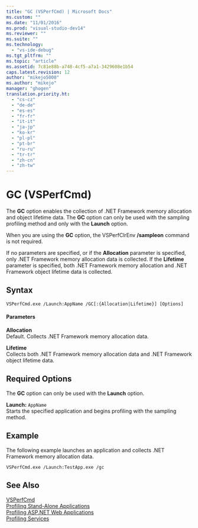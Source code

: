 ```yaml
---
title: "GC (VSPerfCmd) | Microsoft Docs"
ms.custom: ""
ms.date: "11/01/2016"
ms.prod: "visual-studio-dev14"
ms.reviewer: ""
ms.suite: ""
ms.technology: 
  - "vs-ide-debug"
ms.tgt_pltfrm: ""
ms.topic: "article"
ms.assetid: 7c81e88b-a748-4cf5-a7a1-3429608e1b54
caps.latest.revision: 12
author: "mikejo5000"
ms.author: "mikejo"
manager: "ghogen"
translation.priority.ht: 
  - "cs-cz"
  - "de-de"
  - "es-es"
  - "fr-fr"
  - "it-it"
  - "ja-jp"
  - "ko-kr"
  - "pl-pl"
  - "pt-br"
  - "ru-ru"
  - "tr-tr"
  - "zh-cn"
  - "zh-tw"
---
```

# GC (VSPerfCmd)
The **GC** option enables the collection of .NET Framework memory allocation and object lifetime data. The **GC** option can only be used with the sampling profiling method and only with the **Launch** option.  
  
 When you are using the **GC** option, the VSPerfClrEnv **/sampleon** command is not required.  
  
 If no parameters are specified, or if the **Allocation** parameter is specified, only .NET Framework memory allocation data is collected. If the **Lifetime** parameter is specified, both .NET Framework memory allocation and .NET Framework object lifetime data is collected.  
  
## Syntax  
  
```  
VSPerfCmd.exe /Launch:AppName /GC[:{Allocation|Lifetime}] [Options]  
```  
  
#### Parameters  
 **Allocation**  
 Default. Collects .NET Framework memory allocation data.  
  
 **Lifetime**  
 Collects both .NET Framework memory allocation data and .NET Framework object lifetime data.  
  
## Required Options  
 The **GC** option can only be used with the **Launch** option.  
  
 **Launch:** `AppName`  
 Starts the specified application and begins profiling with the sampling method.  
  
## Example  
 The following example launches an application and collects .NET Framework memory allocation data.  
  
```  
VSPerfCmd.exe /Launch:TestApp.exe /gc  
```  
  
## See Also  
 [VSPerfCmd](../profiling/vsperfcmd.md)   
 [Profiling Stand-Alone Applications](../profiling/command-line-profiling-of-stand-alone-applications.md)   
 [Profiling ASP.NET Web Applications](../profiling/command-line-profiling-of-aspnet-web-applications.md)   
 [Profiling Services](../profiling/command-line-profiling-of-services.md)